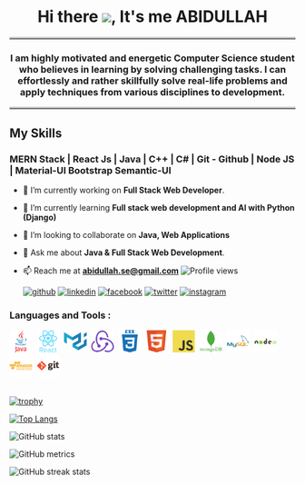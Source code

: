 <h1 align="center">Hi there  <img src="https://media.giphy.com/media/hvRJCLFzcasrR4ia7z/giphy.gif" width="30px"/>, It's me ABIDULLAH</h1>
  <hr style=" border-top: 3px solid #bbb">
  <h3 align="center"> I am highly motivated and energetic Computer Science student who believes in learning by solving challenging tasks. I can effortlessly and rather skillfully solve real-life problems and apply techniques from various disciplines to development. </h3>
<hr style=" border-top: 3px solid #bbb">
<h2> My Skills </h2>
<h3>MERN Stack | React Js | Java | C++ | C# | Git - Github | Node JS | Material-UI Bootstrap Semantic-UI </h3>
 
- 🔭 I’m currently working on  **Full Stack Web Developer**. 
- 🌱 I’m currently learning **Full stack web development and AI with Python (Django)**
- 👯 I’m looking to collaborate on **Java, Web Applications**  
- 💬 Ask me about **Java & Full Stack Web Development**.  
- 📫 Reach me at **abidullah.se@gmail.com**
  ![Profile views](https://gpvc.arturio.dev/ABIDULLAH786)  
 
    [<img src='https://img.icons8.com/nolan/64/github.png' alt='github' height='40'>](https://github.com/abidullah786)      [<img src='https://img.icons8.com/nolan/64/linkedin-circled.png' alt='linkedin' height='40'>](https://www.linkedin.com/in/abidullah786)    [<img src='https://img.icons8.com/nolan/64/facebook-new.png' alt='facebook' height='40'>](https://www.facebook.com/abidullah786)     [<img src='https://img.icons8.com/nolan/64/twitter-circled.png' alt='twitter' height='40'>](https://twitter.com/abidullah_786/)    [<img src='https://img.icons8.com/nolan/64/instagram-new.png' alt='instagram' height='40'>](https://www.instagram.com/abidullah786/) 


<h3>Languages and Tools :</h3>
<div>
  <img src="https://github.com/devicons/devicon/blob/master/icons/java/java-original-wordmark.svg" title="Java" alt="Java" width="40" height="40"/>&nbsp;
  <img src="https://github.com/devicons/devicon/blob/master/icons/react/react-original-wordmark.svg" title="React" alt="React" width="40" height="40"/>&nbsp;
  <img src="https://github.com/devicons/devicon/blob/master/icons/materialui/materialui-original.svg" title="Material UI" alt="Material UI" width="40" height="40"/>&nbsp;
  <img src="https://github.com/devicons/devicon/blob/master/icons/redux/redux-original.svg" title="Redux" alt="Redux " width="40" height="40"/>&nbsp;
  <img src="https://github.com/devicons/devicon/blob/master/icons/css3/css3-plain-wordmark.svg"  title="CSS3" alt="CSS" width="40" height="40"/>&nbsp;
  <img src="https://github.com/devicons/devicon/blob/master/icons/html5/html5-original.svg" title="HTML5" alt="HTML" width="40" height="40"/>&nbsp;
  <img src="https://github.com/devicons/devicon/blob/master/icons/javascript/javascript-original.svg" title="JavaScript" alt="JavaScript" width="40" height="40"/>&nbsp;
  <img src="https://github.com/devicons/devicon/blob/master/icons/mongodb/mongodb-plain-wordmark.svg" title="Gatsby"  alt="Gatsby" width="40" height="40"/>&nbsp;
  <img src="https://github.com/devicons/devicon/blob/master/icons/mysql/mysql-original-wordmark.svg" title="MySQL"  alt="MySQL" width="40" height="40"/>&nbsp;
  <img src="https://github.com/devicons/devicon/blob/master/icons/nodejs/nodejs-original-wordmark.svg" title="NodeJS" alt="NodeJS" width="40" height="40"/>&nbsp;
  <img src="https://github.com/devicons/devicon/blob/master/icons/amazonwebservices/amazonwebservices-plain-wordmark.svg" title="AWS" alt="AWS" width="40" height="40"/>&nbsp;
  <img src="https://github.com/devicons/devicon/blob/master/icons/git/git-original-wordmark.svg" title="Git" **alt="Git" width="40" height="40"/>
</div>



<br/>


[![trophy](https://github-profile-trophy.vercel.app/?username=ABIDULLAH786)](https://github.com/ryo-ma/github-profile-trophy)

[![Top Langs](https://github-readme-stats.vercel.app/api/top-langs/?username=ABIDULLAH786)](https://github.com/anuraghazra/github-readme-stats)

![GitHub stats](https://github-readme-stats.vercel.app/api?username=ABIDULLAH786&show_icons=true&theme=dark)  

![GitHub metrics](https://metrics.lecoq.io/ABIDULLAH786)  

![GitHub streak stats](https://github-readme-streak-stats.herokuapp.com/?user=ABIDULLAH786)  

<!--
**ABIDULLAH786/ABIDULLAH786** is a ✨ _special_ ✨ repository because its `README.md` (this file) appears on your GitHub profile.

Here are some ideas to get you started:

- 🔭 I’m currently working on ...
- 🌱 I’m currently learning ...
- 👯 I’m looking to collaborate on ...
- 🤔 I’m looking for help with ...
- 💬 Ask me about ...
- 📫 How to reach me: ...
- 😄 Pronouns: ...
- ⚡ Fun fact: ...
-->
